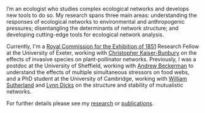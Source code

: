 I’m an ecologist who studies complex ecological networks and develops new tools to do so. My research spans three main areas: understanding the responses of ecological networks to environmental and anthropogenic pressures; disentangling the determinants of network structure; and developing cutting-edge tools for ecological network analysis. 

Currently, I'm a [Royal Commission for the Exhibition of 1851](https://www.royalcommission1851.org) Research Fellow at the University of Exeter, working with [Christopher Kaiser-Bunbury](https://biosciences.exeter.ac.uk/staff/profile/index.php?web_id=Chris_Kaiser-Bunbury) on the effects of invasive species on plant-pollinator networks. Previously, I was a postdoc at the University of Sheffield, working with [Andrew Beckerman](https://www.sheffield.ac.uk/aps/staff-and-students/acadstaff/beckerman) to understand the effects of multiple simultaneous stressors on food webs, and a PhD student at the University of Cambridge, working with [William Sutherland](https://www.zoo.cam.ac.uk/directory/bill-sutherland) and [Lynn Dicks](https://www.zoo.cam.ac.uk/directory/dr-lynn-dicks) on the structure and stability of mutualistic networks.

For further details please see my [research](/research) or [publications](/publications).

